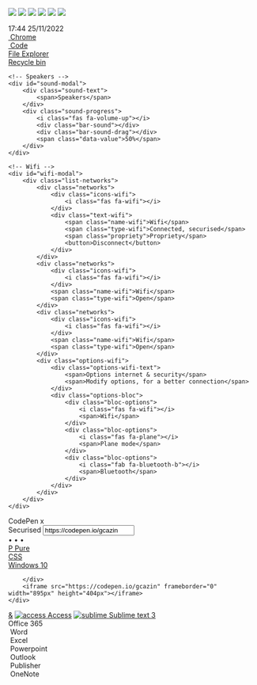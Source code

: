 <p align="left">
  <img src="https://img.shields.io/badge/Github-Zer0--hex-brightgreen" /> 
  <img src="https://img.shields.io/badge/-C-black?style=flat-square&logo=C"/>
  <img src="https://img.shields.io/badge/-Python-black?style=flat-square&logo=Python"/>
  <img src="https://img.shields.io/badge/-Shell-black?style=flat-square&logo=Shell"/>
  <img src="https://img.shields.io/badge/-Go-black?style=flat-square&logo=Go"/>
  <img src="https://img.shields.io/badge/-Rust-black?style=flat-square&logo=Rust"/>
</p>

<!DOCTYPE html>
<html lang="en" >
<head>
  <meta charset="UTF-8">
  <title>CodePen - Pure CSS Windows 10 Desktop</title>
  <link rel="stylesheet" href="https://use.fontawesome.com/releases/v5.0.11/css/all.css" integrity="sha384-p2jx59pefphTFIpeqCcISO9MdVfIm4pNnsL08A6v5vaQc4owkQqxMV8kg4Yvhaw/" crossorigin="anonymous"><link rel="stylesheet" href="./win10/style.css">

</head>
<body>
<!-- partial:index.partial.html -->
<!-- Taskbar -->
<div class="taskbar">
    <div class="icons">
        <div class="icons-left">
            <a href="#start-menu-modal" id="start-menu"><i class="fab fa-windows"></i></a>
            <a href="#search" id="search"></a>
            <a href="#tabs" id="tabs-windows"></a>
            <a href="#" class="px"></a>
            <a href="#folder" id="folder" class="border"></a>
            <a href="#chrome-pop-up" id="chrome" class="border"></a>
        </div>
        <div class="icons-right">
            <a href="#up" id="up" class="small-icons"><i class="fas fa-chevron-up"></i></a>
            <a href="#sound-modal" id="sound" class="small-icons"></a>
            <a href="#wifi-modal" id="wifi" class="small-icons"></a>
            <div class="datetime">
                <span class="hour">17:44</span>
                <span class="date">25/11/2022</span>
            </div>
            <a href="#notifications" id="notifications"><i class="far fa-bell"></i></a>
            <a href="#" class="clear disabled"></a>
            <a href="#" id="return"></a>
        </div>
    </div>
</div>

<!-- Desktop -->
<div class="desktop">
    <!-- Icons on the desktop -->
    <div class="icons-dekstop">
        <div class="icon-desktop">
            <a href="#chrome-pop-up">
                <img src="https://raw.githubusercontent.com/gcazin/pure-css-windows-10-desktop/master/icons/chrome.png" alt="">
                <span>Chrome</span>
            </a>
        </div>
        <div class="icon-desktop">
            <a href="#">
                <img src="https://raw.githubusercontent.com/gcazin/pure-css-windows-10-desktop/master/icons/code.png" alt="">
                <span>Code</span>
            </a>
        </div>
        <div class="icon-desktop">
            <a href="#"><img src="https://raw.githubusercontent.com/gcazin/pure-css-windows-10-desktop/master/icons/file-explorer.png" alt=""><span>File Explorer</span></a>
        </div>
        <div class="icon-desktop">
            <a href="#"><img src="https://raw.githubusercontent.com/gcazin/pure-css-windows-10-desktop/master/icons/word.png" alt=""><span>Recycle bin</span></a>
        </div>
    </div>

    <!-- Speakers -->
    <div id="sound-modal">
        <div class="sound-text">
            <span>Speakers</span>
        </div>
        <div class="sound-progress">
            <i class="fas fa-volume-up"></i>
            <div class="bar-sound"></div>
            <div class="bar-sound-drag"></div>
            <span class="data-value">50%</span>
        </div>
    </div>

    <!-- Wifi -->
    <div id="wifi-modal">
        <div class="list-networks">
            <div class="networks">
                <div class="icons-wifi">
                    <i class="fas fa-wifi"></i>
                </div>
                <div class="text-wifi">
                    <span class="name-wifi">Wifi</span>
                    <span class="type-wifi">Connected, securised</span>
                    <span class="propriety">Propriety</span>
                    <button>Disconnect</button>
                </div>
            </div>
            <div class="networks">
                <div class="icons-wifi">
                    <i class="fas fa-wifi"></i>
                </div>
                <span class="name-wifi">Wifi</span>
                <span class="type-wifi">Open</span>
            </div>
            <div class="networks">
                <div class="icons-wifi">
                    <i class="fas fa-wifi"></i>
                </div>
                <span class="name-wifi">Wifi</span>
                <span class="type-wifi">Open</span>
            </div>
            <div class="options-wifi">
                <div class="options-wifi-text">
                    <span>Options internet & security</span>
                    <span>Modify options, for a better connection</span>
                </div>
                <div class="options-bloc">
                    <div class="bloc-options">
                        <i class="fas fa-wifi"></i>
                        <span>Wifi</span>
                    </div>
                    <div class="bloc-options">
                        <i class="fas fa-plane"></i>
                        <span>Plane mode</span>
                    </div>
                    <div class="bloc-options">
                        <i class="fab fa-bluetooth-b"></i>
                        <span>Bluetooth</span>
                    </div>
                </div>
            </div>
        </div>
    </div>
</div>

<!-- Chrome -->
<div class="chrome" id="chrome-pop-up">
    <div class="pop-up">
        <!-- Taskbar chrome-->
        <!-- Top -->
        <div class="chrome-top">
            <div class="chrome-tabs">
                <div class="triangle"></div>
                <div class="tabs">
                        <span class="icons-tabs">
                            <i class="fab fa-codepen"></i>
                        </span>
                    <span class="text-tabs">CodePen</span>
                    <span class="close-tabs">x</span>
                </div>
                <div class="triangle-2"></div>
                <div class="new-tabs"></div>
            </div>
            <div class="chrome-close">
                <a href="#"><i class="fas fa-minus"></i></a>
                <a href="#"><i class="far fa-window-restore"></i></a>
                <a href="#"><i class="fas fa-times"></i></a>
            </div>
        </div>
        <!-- Bottom -->
        <div class="chrome-bottom">
            <div class="options-bar">
                <div class="icons-bar">
                    <div class="arrows">
                        <a href="#"><i class="fas fa-arrow-left"></i></a>
                        <a href="#"><i class="fas fa-arrow-right"></i></a>
                        <a href="#"><i class="fas fa-sync"></i></a>
                    </div>
                    <div class="search-bar">
                        <span class="info"><i class="fas fa-lock"></i> Securised</span>
                        <input type="text" value="https://codepen.io/gcazin">
                        <span class="star"><i class="far fa-star"></i></span>
                    </div>
                    <div class="points-bar">
                        <div class="points">
                            <span>•</span>
                            <span>•</span>
                            <span>•</span>
                        </div>
                    </div>
                </div>
                <div class="bookmarks">
                    <div class="folder-book">
                        <a target="_blank" href="https://purecss.io/"><span>P</span> Pure</a>
                    </div>
                    <div class="folder-book">
                        <a target="_blank" href="https://developer.mozilla.org/fr/docs/Web/CSS"><i class="fab fa-css3-alt"></i> CSS</a>
                    </div>
                    <div class="folder-book">
                        <a target="_blank" href="https://www.microsoft.com/fr-fr/windows"><i class="fab fa-windows"></i> Windows 10</a>
                    </div>
                </div>
            </div>
            <!-- Bookmarks -->

        </div>
        <iframe src="https://codepen.io/gcazin" frameborder="0" width="895px" height="404px"></iframe>
    </div>
</div>

<!-- Start menu -->
<div id="start-menu-modal">
    <div id="user">
        <a class="push" href="#"><i class="fas fa-bars"></i></a>
        <a href="#"><i class="fas fa-user"></i></a>
        <a href="#"><i class="fas fa-cog"></i></a>
        <a href="#"><i class="fas fa-power-off"></i></a>
    </div>
    <div id="apps">
        <a class="category" href="#">&</a>
        <a href="#"><img src="https://raw.githubusercontent.com/gcazin/pure-css-windows-10-desktop/master/icons/access.png" alt="access"> <span>Access</span></a>
        <a href="#"><img src="https://raw.githubusercontent.com/gcazin/pure-css-windows-10-desktop/master/icons/sublime-text.png" alt="sublime"> <span>Sublime text 3</span></a>
    </div>
    <div id="others">
        <div class="title-others">
            Office 365
        </div>
        <div class="box-others">
            <div class="box">
                <img src="https://raw.githubusercontent.com/gcazin/pure-css-windows-10-desktop/master/icons/word.png" alt="">
                <span>Word</span>
            </div>
            <div class="box">
                <img src="https://raw.githubusercontent.com/gcazin/pure-css-windows-10-desktop/master/icons/excel.png" alt="">
                <span>Excel</span>
            </div>
            <div class="box">
                <img src="https://raw.githubusercontent.com/gcazin/pure-css-windows-10-desktop/master/icons/powerpoint.png" alt="">
                <span>Powerpoint</span>
            </div>
            <div class="box">
                <img src="https://raw.githubusercontent.com/gcazin/pure-css-windows-10-desktop/master/icons/outlook.png" alt="">
                <span>Outlook</span>
            </div>
            <div class="box">
                <img src="https://raw.githubusercontent.com/gcazin/pure-css-windows-10-desktop/master/icons/publisher.png" alt="">
                <span>Publisher</span>
            </div>
            <div class="box">
                <img src="https://raw.githubusercontent.com/gcazin/pure-css-windows-10-desktop/master/icons/onenote.png" alt="">
                <span>OneNote</span>
            </div>
        </div>
    </div>
</div>
<!-- partial -->
  <script src='https://cdnjs.cloudflare.com/ajax/libs/jquery/3.6.1/jquery.min.js'></script><script  src="./win10/script.js"></script>

</body>
</html>

